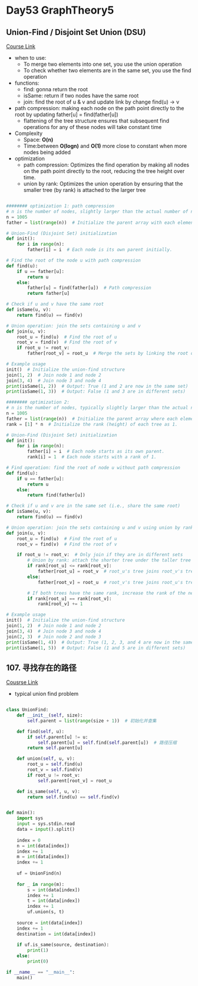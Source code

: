 # Day53 GraphTheory5

##   Union-Find  / Disjoint Set Union (DSU)
[Course Link](https://www.programmercarl.com/kamacoder/%E5%9B%BE%E8%AE%BA%E5%B9%B6%E6%9F%A5%E9%9B%86%E7%90%86%E8%AE%BA%E5%9F%BA%E7%A1%80.html#%E8%83%8C%E6%99%AF)
- when to use:
  - To merge two elements into one set, you use the union operation
  - To check whether two elements are in the same set, you use the find operation
- functions:
  - find: gonna return the root
  - isSame: return if two nodes have the same root
  - join: find the root of u & v and update link by change find(u)  -> v
- path compression: making each node on the path point directly to the root by updating father[u] = find(father[u])
  -  flattening of the tree structure ensures that subsequent find operations for any of these nodes will take constant time
- Complexity
  - Space: **O(n)**
  - Time:between **O(logn)** and **O(1)** more close to constant when more nodes being added
- optimization
  - path compression: Optimizes the find operation by making all nodes on the path point directly to the root, reducing the tree height over time.
  - union by rank: Optimizes the union operation by ensuring that the smaller tree (by rank) is attached to the larger tree
```python

######## optimization 1: path compression
# n is the number of nodes, slightly larger than the actual number of nodes in the problem.
n = 1005
father = list(range(n))  # Initialize the parent array with each element being its own parent.

# Union-Find (Disjoint Set) initialization
def init():
    for i in range(n):
        father[i] = i  # Each node is its own parent initially.

# Find the root of the node u with path compression
def find(u):
    if u == father[u]:
        return u
    else:
        father[u] = find(father[u])  # Path compression
        return father[u]

# Check if u and v have the same root
def isSame(u, v):
    return find(u) == find(v)

# Union operation: join the sets containing u and v
def join(u, v):
    root_u = find(u)  # Find the root of u
    root_v = find(v)  # Find the root of v
    if root_u != root_v:
        father[root_v] = root_u  # Merge the sets by linking the root of v to the root of u

# Example usage
init()  # Initialize the union-find structure
join(1, 2)  # Join node 1 and node 2
join(3, 4)  # Join node 3 and node 4
print(isSame(1, 2))  # Output: True (1 and 2 are now in the same set)
print(isSame(1, 3))  # Output: False (1 and 3 are in different sets)

######## optimization 2: 
# n is the number of nodes, typically slightly larger than the actual number of nodes.
n = 1005
father = list(range(n))  # Initialize the parent array where each element is its own parent.
rank = [1] * n  # Initialize the rank (height) of each tree as 1.

# Union-Find (Disjoint Set) initialization
def init():
    for i in range(n):
        father[i] = i  # Each node starts as its own parent.
        rank[i] = 1  # Each node starts with a rank of 1.

# Find operation: find the root of node u without path compression
def find(u):
    if u == father[u]:
        return u
    else:
        return find(father[u])

# Check if u and v are in the same set (i.e., share the same root)
def isSame(u, v):
    return find(u) == find(v)

# Union operation: join the sets containing u and v using union by rank
def join(u, v):
    root_u = find(u)  # Find the root of u
    root_v = find(v)  # Find the root of v

    if root_u != root_v:  # Only join if they are in different sets
        # Union by rank: attach the shorter tree under the taller tree
        if rank[root_u] <= rank[root_v]:
            father[root_u] = root_v  # root_u's tree joins root_v's tree
        else:
            father[root_v] = root_u  # root_v's tree joins root_u's tree

        # If both trees have the same rank, increase the rank of the new root
        if rank[root_u] == rank[root_v]:
            rank[root_v] += 1

# Example usage
init()  # Initialize the union-find structure
join(1, 2)  # Join node 1 and node 2
join(3, 4)  # Join node 3 and node 4
join(2, 3)  # Join node 2 and node 3
print(isSame(1, 4))  # Output: True (1, 2, 3, and 4 are now in the same set)
print(isSame(1, 5))  # Output: False (1 and 5 are in different sets)

```


##  107. 寻找存在的路径
 [Cousrse Link](https://www.programmercarl.com/kamacoder/0107.%E5%AF%BB%E6%89%BE%E5%AD%98%E5%9C%A8%E7%9A%84%E8%B7%AF%E5%BE%84.html)
- typical union find problem
```python

class UnionFind:
    def __init__(self, size):
        self.parent = list(range(size + 1))  # 初始化并查集

    def find(self, u):
        if self.parent[u] != u:
            self.parent[u] = self.find(self.parent[u])  # 路径压缩
        return self.parent[u]

    def union(self, u, v):
        root_u = self.find(u)
        root_v = self.find(v)
        if root_u != root_v:
            self.parent[root_v] = root_u

    def is_same(self, u, v):
        return self.find(u) == self.find(v)


def main():
    import sys
    input = sys.stdin.read
    data = input().split()
    
    index = 0
    n = int(data[index])
    index += 1
    m = int(data[index])
    index += 1
    
    uf = UnionFind(n)
    
    for _ in range(m):
        s = int(data[index])
        index += 1
        t = int(data[index])
        index += 1
        uf.union(s, t)
    
    source = int(data[index])
    index += 1
    destination = int(data[index])
    
    if uf.is_same(source, destination):
        print(1)
    else:
        print(0)

if __name__ == "__main__":
    main()


```
